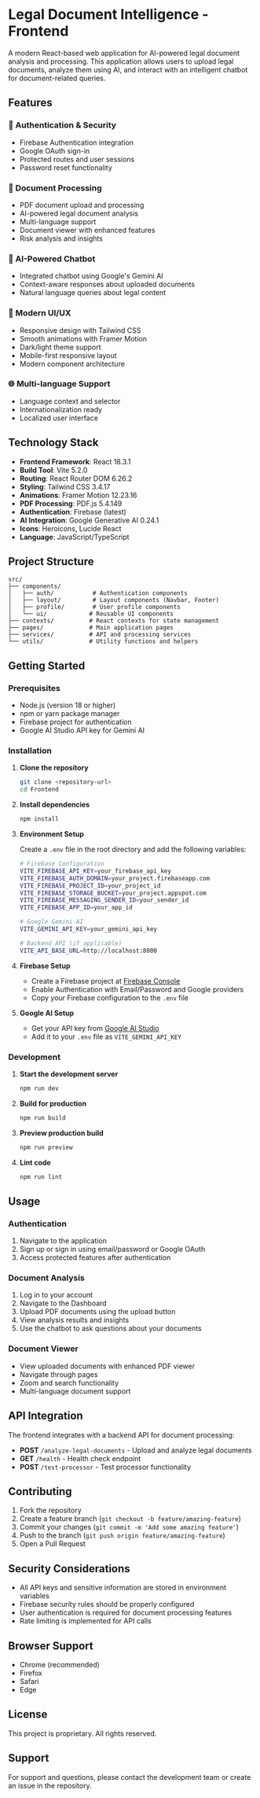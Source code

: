 # Legal Document Intelligence - Frontend

A modern React-based web application for AI-powered legal document analysis and processing. This application allows users to upload legal documents, analyze them using AI, and interact with an intelligent chatbot for document-related queries.

## Features

### 🔐 Authentication & Security
- Firebase Authentication integration
- Google OAuth sign-in
- Protected routes and user sessions
- Password reset functionality

### 📄 Document Processing
- PDF document upload and processing
- AI-powered legal document analysis
- Multi-language support
- Document viewer with enhanced features
- Risk analysis and insights

### 🤖 AI-Powered Chatbot
- Integrated chatbot using Google's Gemini AI
- Context-aware responses about uploaded documents
- Natural language queries about legal content

### 🎨 Modern UI/UX
- Responsive design with Tailwind CSS
- Smooth animations with Framer Motion
- Dark/light theme support
- Mobile-first responsive layout
- Modern component architecture

### 🌐 Multi-language Support
- Language context and selector
- Internationalization ready
- Localized user interface

## Technology Stack

- **Frontend Framework**: React 18.3.1
- **Build Tool**: Vite 5.2.0
- **Routing**: React Router DOM 6.26.2
- **Styling**: Tailwind CSS 3.4.17
- **Animations**: Framer Motion 12.23.16
- **PDF Processing**: PDF.js 5.4.149
- **Authentication**: Firebase (latest)
- **AI Integration**: Google Generative AI 0.24.1
- **Icons**: Heroicons, Lucide React
- **Language**: JavaScript/TypeScript

## Project Structure

```
src/
├── components/
│   ├── auth/           # Authentication components
│   ├── layout/         # Layout components (Navbar, Footer)
│   ├── profile/        # User profile components
│   └── ui/            # Reusable UI components
├── contexts/          # React contexts for state management
├── pages/             # Main application pages
├── services/          # API and processing services
└── utils/             # Utility functions and helpers
```

## Getting Started

### Prerequisites

- Node.js (version 18 or higher)
- npm or yarn package manager
- Firebase project for authentication
- Google AI Studio API key for Gemini AI

### Installation

1. **Clone the repository**
   ```bash
   git clone <repository-url>
   cd Frontend
   ```

2. **Install dependencies**
   ```bash
   npm install
   ```

3. **Environment Setup**
   
   Create a `.env` file in the root directory and add the following variables:
   
   ```bash
   # Firebase Configuration
   VITE_FIREBASE_API_KEY=your_firebase_api_key
   VITE_FIREBASE_AUTH_DOMAIN=your_project.firebaseapp.com
   VITE_FIREBASE_PROJECT_ID=your_project_id
   VITE_FIREBASE_STORAGE_BUCKET=your_project.appspot.com
   VITE_FIREBASE_MESSAGING_SENDER_ID=your_sender_id
   VITE_FIREBASE_APP_ID=your_app_id
   
   # Google Gemini AI
   VITE_GEMINI_API_KEY=your_gemini_api_key
   
   # Backend API (if applicable)
   VITE_API_BASE_URL=http://localhost:8000
   ```

4. **Firebase Setup**
   - Create a Firebase project at [Firebase Console](https://console.firebase.google.com/)
   - Enable Authentication with Email/Password and Google providers
   - Copy your Firebase configuration to the `.env` file

5. **Google AI Setup**
   - Get your API key from [Google AI Studio](https://makersuite.google.com/app/apikey)
   - Add it to your `.env` file as `VITE_GEMINI_API_KEY`

### Development

1. **Start the development server**
   ```bash
   npm run dev
   ```

2. **Build for production**
   ```bash
   npm run build
   ```

3. **Preview production build**
   ```bash
   npm run preview
   ```

4. **Lint code**
   ```bash
   npm run lint
   ```

## Usage

### Authentication
1. Navigate to the application
2. Sign up or sign in using email/password or Google OAuth
3. Access protected features after authentication

### Document Analysis
1. Log in to your account
2. Navigate to the Dashboard
3. Upload PDF documents using the upload button
4. View analysis results and insights
5. Use the chatbot to ask questions about your documents

### Document Viewer
- View uploaded documents with enhanced PDF viewer
- Navigate through pages
- Zoom and search functionality
- Multi-language document support

## API Integration

The frontend integrates with a backend API for document processing:

- **POST** `/analyze-legal-documents` - Upload and analyze legal documents
- **GET** `/health` - Health check endpoint
- **POST** `/test-processor` - Test processor functionality

## Contributing

1. Fork the repository
2. Create a feature branch (`git checkout -b feature/amazing-feature`)
3. Commit your changes (`git commit -m 'Add some amazing feature'`)
4. Push to the branch (`git push origin feature/amazing-feature`)
5. Open a Pull Request

## Security Considerations

- All API keys and sensitive information are stored in environment variables
- Firebase security rules should be properly configured
- User authentication is required for document processing features
- Rate limiting is implemented for API calls

## Browser Support

- Chrome (recommended)
- Firefox
- Safari
- Edge

## License

This project is proprietary. All rights reserved.

## Support

For support and questions, please contact the development team or create an issue in the repository.
